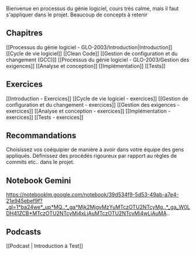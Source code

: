 Bienvenue en processus du génie logiciel, cours très calme, mais il faut s'appliquer dans le projet. Beaucoup de concepts à retenir
## Chapitres

[[Processus du génie logiciel - GLO-2003/Introduction|Introduction]]
[[Cycle de vie logiciel]]
[[Clean Code]]
[[Gestion de configuration et du changement (GCC)]]
[[Processus du génie logiciel - GLO-2003/Gestion des exigences]]
[[Analyse et conception]]
[[Implémentation]]
[[Tests]]

## Exercices

[[Introduction - Exercices]]
[[Cycle de vie logiciel - exercices]]
[[Gestion de configuration et du changement - exercices]]
[[Gestion des exigences - exercices]]
[[Analyse et conception - exercices]]
[[Implémentation - exercices]]
[[Tests - exercices]]
## Recommandations
Choisissez vos coéquipier de manière à avoir dans votre équipe des gens appliqués.
Définissez des procédés rigoureux par rapport au règles de commits etc.. dans le projet.

## Notebook Gemini 
https://notebooklm.google.com/notebook/39d534f9-5d53-49ab-a7e4-21e945ebef9f?_gl=1*ba24we*_up*MQ..*_ga*Mjk2MjgyMzYuMTczOTU2NTcyMg..*_ga_W0LDH41ZCB*MTczOTU2NTcyMi4xLjAuMTczOTU2NTcyMi4wLjAuMA..

## Podcasts 

[[Podcast | Introduction à Test]]